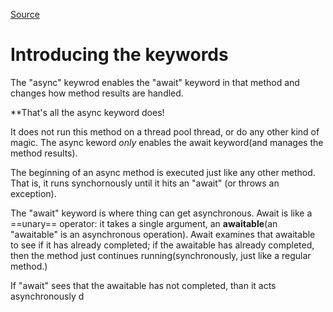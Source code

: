 [Source](https://blog.stephencleary.com/2012/02/async-and-await.html)

# Introducing the keywords
The "async" keywrod enables the "await" keyword in that method and changes how method results are handled.

**That's all the async keyword does!

It does not run this method on a thread pool thread, or do any other kind of magic. The async keword _only_ enables the await keyword(and manages the method results).

The beginning of an async method is executed just like any other method. That is, it runs synchornously until it hits an "await" (or throws an exception).

The "await" keyword is where thing can get asynchronous. Await is like a ==unary== operator: it takes a single argument, an __awaitable__(an "awaitable" is an asynchronous operation). Await examines that awaitable to see if it has already completed; if the awaitable has already completed, then the method just continues running(synchronously, just like a regular method.)

If "await" sees that the awaitable has not completed, than it acts asynchronously d
